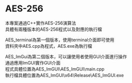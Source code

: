 # AES-256

本專案通過C++實作AES-256演算法  
具體有兩種版本的AES-256程式以及對應的執行檔  

AES_terminal為第一個版本，使用terminal介面即可使用  
資料夾中AES.cpp為程式，AES.exe為執行檔  

AES_ImGui為第二個版本，可以讓使用者使用GUI介面進行操作  
通過應用ImGUI實作GUI介面  
程式具體位置為AES_ImGUI\AES_ImGUI\main.cpp  
執行檔具體位置為AES_ImGUI\x64\Release\AES_ImGUI.exe  
